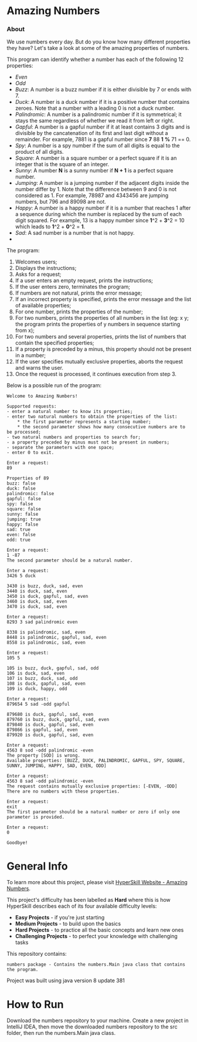 # Amazing Numbers

### About

We use numbers every day. But do you know how many different properties they have? 
Let's take a look at some of the amazing properties of numbers. 

This program can identify whether a number has each of the following 12 properties:
- *Even*
- *Odd*
- *Buzz*: A number is a buzz number if it is either divisible by 7 or ends with 7.
- *Duck*: A number is a duck number if it is a positive number that contains zeroes. Note that a number with a leading 0 is not a duck number.
- *Palindromic*: A number is a palindromic number if it is symmetrical; it stays the same regardless of whether we read it from left or right.
- *Gapful*: A number is a gapful number if it at least contains 3 digits and is divisible by the cancatenation of its first and last digit without a remainder. For example, 7881 is a gapful number since __7__ 88 __1__ __%__ 71 == 0.
- *Spy*: A number is a spy number if the sum of all digits is equal to the product of all digits.
- *Square*: A number is a square number or a perfect square if it is an integer that is the square of an integer.
- *Sunny*: A number __N__ is a sunny number if __N + 1__ is a perfect square number.
- *Jumping*: A number is a jumping number if the adjacent digits inside the number differ by 1. Note that the difference between 9 and 0 is not considered as 1. For example, 78987 and 4343456 are jumping numbers, but 796 and 89098 are not.
- *Happy*: A number is a happy number if it is a number that reaches 1 after a sequence during which the number is replaced by the sum of each digit squared. For example, 13 is a happy number since __1__^2 + __3__^2 = 10 which leads to __1__^2 + __0__^2 = __1__.
- *Sad*: A sad number is a number that is not happy.
- 
The program:
1. Welcomes users;
2. Displays the instructions;
3. Asks for a request;
4. If a user enters an empty request, prints the instructions;
5. If the user enters zero, terminates the program;
6. If numbers are not natural, prints the error message;
7. If an incorrect property is specified, prints the error message and the list of available properties;
8. For one number, prints the properties of the number;
9. For two numbers, prints the properties of all numbers in the list (eg: x y; the program prints the properties of y numbers in sequence starting from x);
10. For two numbers and several properties, prints the list of numbers that contain the specified properties;
11. If a property is preceded by a minus, this property should not be present in a number;
12. If the user specifies mutually exclusive properties, aborts the request and warns the user.
13. Once the request is processed, it continues execution from step 3.

Below is a possible run of the program:


    Welcome to Amazing Numbers!

    Supported requests:
    - enter a natural number to know its properties;
    - enter two natural numbers to obtain the properties of the list:
        * the first parameter represents a starting number;
        * the second parameter shows how many consecutive numbers are to be processed;
    - two natural numbers and properties to search for;
    - a property preceded by minus must not be present in numbers;
    - separate the parameters with one space;
    - enter 0 to exit.

    Enter a request:
    89

    Properties of 89
    buzz: false
    duck: false
    palindromic: false
    gapful: false
    spy: false
    square: false
    sunny: false
    jumping: true
    happy: false
    sad: true
    even: false
    odd: true

    Enter a request:
    1 -87
    The second parameter should be a natural number.

    Enter a request:
    3426 5 duck

    3430 is buzz, duck, sad, even
    3440 is duck, sad, even
    3450 is duck, gapful, sad, even
    3460 is duck, sad, even
    3470 is duck, sad, even

    Enter a request:
    8293 3 sad palindromic even

    8338 is palindromic, sad, even
    8448 is palindromic, gapful, sad, even
    8558 is palindromic, sad, even

    Enter a request:
    105 5

    105 is buzz, duck, gapful, sad, odd
    106 is duck, sad, even
    107 is buzz, duck, sad, odd
    108 is duck, gapful, sad, even
    109 is duck, happy, odd

    Enter a request:
    879654 5 sad -odd gapful

    879680 is duck, gapful, sad, even
    879760 is buzz, duck, gapful, sad, even
    879840 is duck, gapful, sad, even
    879866 is gapful, sad, even
    879920 is duck, gapful, sad, even

    Enter a request:
    4563 8 sod -odd palindromic -even
    The property [SOD] is wrong.
    Available properties: [BUZZ, DUCK, PALINDROMIC, GAPFUL, SPY, SQUARE, SUNNY, JUMPING, HAPPY, SAD, EVEN, ODD]

    Enter a request:
    4563 8 sad -odd palindromic -even
    The request contains mutually exclusive properties: [-EVEN, -ODD]
    There are no numbers with these properties.

    Enter a request:
    exit
    The first parameter should be a natural number or zero if only one parameter is provided.

    Enter a request:
    0

    Goodbye!

# General Info

To learn more about this project, please visit
[HyperSkill Website - Amazing Numbers](https://hyperskill.org/projects/184).

This project's difficulty has been labelled as __Hard__ where this is how
HyperSkill describes each of its four available difficulty levels:

- __Easy Projects__ - if you're just starting
- __Medium Projects__ - to build upon the basics
- __Hard Projects__ - to practice all the basic concepts and learn new ones
- __Challenging Projects__ - to perfect your knowledge with challenging tasks

This repository contains:

    numbers package - Contains the numbers.Main java class that contains the program.

Project was built using java version 8 update 381

# How to Run

Download the numbers repository to your machine. 
Create a new project in IntelliJ IDEA, then move the downloaded numbers repository to the src folder, 
then run the numbers.Main java class.
